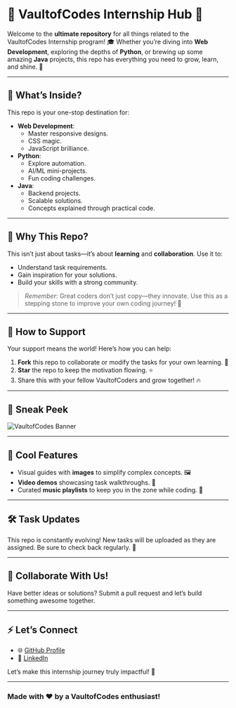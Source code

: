 # 🚀 VaultofCodes Internship Hub 🌟

Welcome to the **ultimate repository** for all things related to the VaultofCodes Internship program! 🎓 Whether you’re diving into **Web Development**, exploring the depths of **Python**, or brewing up some amazing **Java** projects, this repo has everything you need to grow, learn, and shine. 🌟  

---

## 📂 What’s Inside?  
This repo is your one-stop destination for:  
- **Web Development**:  
  - Master responsive designs.  
  - CSS magic.  
  - JavaScript brilliance.  
- **Python**:  
  - Explore automation.  
  - AI/ML mini-projects.  
  - Fun coding challenges.  
- **Java**:  
  - Backend projects.  
  - Scalable solutions.  
  - Concepts explained through practical code.  

---

## 🎉 Why This Repo?  
This isn’t just about tasks—it’s about **learning** and **collaboration**. Use it to:  
- Understand task requirements.  
- Gain inspiration for your solutions.  
- Build your skills with a strong community.  

> *Remember*: Great coders don’t just copy—they innovate. Use this as a stepping stone to improve your own coding journey! 💪  

---

## 🌟 How to Support  
Your support means the world! Here’s how you can help:  
1. **Fork** this repo to collaborate or modify the tasks for your own learning. 🔧  
2. **Star** the repo to keep the motivation flowing. ⭐  
3. Share this with your fellow VaultofCoders and grow together! 🔥  

---

## 🎨 Sneak Peek  

![VaultofCodes Banner](https://via.placeholder.com/1000x300/000000/FFD700?text=VaultofCodes+Internship+Hub+%7C+Explore%2C+Learn%2C+Grow)
 

---

## 🎥 Cool Features  
- Visual guides with **images** to simplify complex concepts. 🖼️  
- **Video demos** showcasing task walkthroughs. 🎥  
- Curated **music playlists** to keep you in the zone while coding. 🎵  

---

## 🛠️ Task Updates  
This repo is constantly evolving! New tasks will be uploaded as they are assigned. Be sure to check back regularly. 🚀  

---

## 🤝 Collaborate With Us!  
Have better ideas or solutions? Submit a pull request and let’s build something awesome together.  

---

## ⚡ Let’s Connect  
- 🌐 [GitHub Profile](https://github.com/Yaser-123)  
- 💼 [LinkedIn](https://linkedin.com/in/mohamedyaser08)  

Let’s make this internship journey truly impactful! 🌟  

---

### Made with ❤️ by a VaultofCodes enthusiast!
